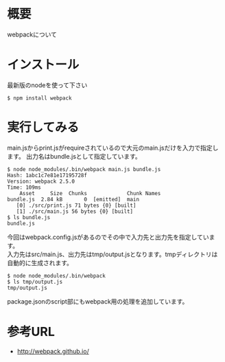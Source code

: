 # 概要
webpackについて

# インストール
最新版のnodeを使って下さい
```
$ npm install webpack
```

# 実行してみる
main.jsからprint.jsがrequireされているので大元のmain.jsだけを入力で指定します。
出力名はbundle.jsとして指定しています。
```
$ node node_modules/.bin/webpack main.js bundle.js
Hash: 1abc1c7e81e17195728f
Version: webpack 2.5.0
Time: 109ms
    Asset     Size  Chunks             Chunk Names
bundle.js  2.84 kB       0  [emitted]  main
   [0] ./src/print.js 71 bytes {0} [built]
   [1] ./src/main.js 56 bytes {0} [built]
$ ls bundle.js 
bundle.js
```

今回はwebpack.config.jsがあるのでその中で入力先と出力先を指定しています。  
入力先はsrc/main.js、出力先はtmp/output.jsとなります。tmpディレクトリは自動的に生成されます。
```
$ node node_modules/.bin/webpack
$ ls tmp/output.js 
tmp/output.js
```

package.jsonのscript部にもwebpack用の処理を追加しています。


# 参考URL
- http://webpack.github.io/
